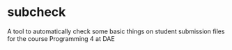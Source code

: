 # subcheck
A tool to automatically check some basic things on student submission files for the course Programming 4 at DAE
